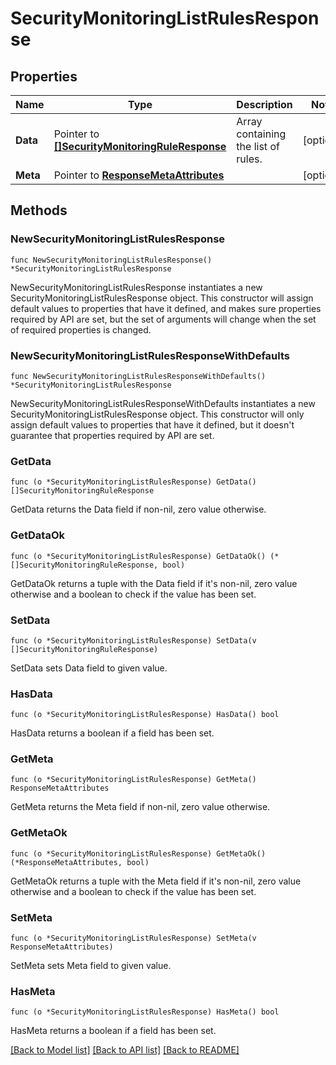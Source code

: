 # SecurityMonitoringListRulesResponse

## Properties

| Name     | Type                                                                                 | Description                         | Notes      |
| -------- | ------------------------------------------------------------------------------------ | ----------------------------------- | ---------- |
| **Data** | Pointer to [**[]SecurityMonitoringRuleResponse**](SecurityMonitoringRuleResponse.md) | Array containing the list of rules. | [optional] |
| **Meta** | Pointer to [**ResponseMetaAttributes**](ResponseMetaAttributes.md)                   |                                     | [optional] |

## Methods

### NewSecurityMonitoringListRulesResponse

`func NewSecurityMonitoringListRulesResponse() *SecurityMonitoringListRulesResponse`

NewSecurityMonitoringListRulesResponse instantiates a new SecurityMonitoringListRulesResponse object.
This constructor will assign default values to properties that have it defined,
and makes sure properties required by API are set, but the set of arguments
will change when the set of required properties is changed.

### NewSecurityMonitoringListRulesResponseWithDefaults

`func NewSecurityMonitoringListRulesResponseWithDefaults() *SecurityMonitoringListRulesResponse`

NewSecurityMonitoringListRulesResponseWithDefaults instantiates a new SecurityMonitoringListRulesResponse object.
This constructor will only assign default values to properties that have it defined,
but it doesn't guarantee that properties required by API are set.

### GetData

`func (o *SecurityMonitoringListRulesResponse) GetData() []SecurityMonitoringRuleResponse`

GetData returns the Data field if non-nil, zero value otherwise.

### GetDataOk

`func (o *SecurityMonitoringListRulesResponse) GetDataOk() (*[]SecurityMonitoringRuleResponse, bool)`

GetDataOk returns a tuple with the Data field if it's non-nil, zero value otherwise
and a boolean to check if the value has been set.

### SetData

`func (o *SecurityMonitoringListRulesResponse) SetData(v []SecurityMonitoringRuleResponse)`

SetData sets Data field to given value.

### HasData

`func (o *SecurityMonitoringListRulesResponse) HasData() bool`

HasData returns a boolean if a field has been set.

### GetMeta

`func (o *SecurityMonitoringListRulesResponse) GetMeta() ResponseMetaAttributes`

GetMeta returns the Meta field if non-nil, zero value otherwise.

### GetMetaOk

`func (o *SecurityMonitoringListRulesResponse) GetMetaOk() (*ResponseMetaAttributes, bool)`

GetMetaOk returns a tuple with the Meta field if it's non-nil, zero value otherwise
and a boolean to check if the value has been set.

### SetMeta

`func (o *SecurityMonitoringListRulesResponse) SetMeta(v ResponseMetaAttributes)`

SetMeta sets Meta field to given value.

### HasMeta

`func (o *SecurityMonitoringListRulesResponse) HasMeta() bool`

HasMeta returns a boolean if a field has been set.

[[Back to Model list]](../README.md#documentation-for-models) [[Back to API list]](../README.md#documentation-for-api-endpoints) [[Back to README]](../README.md)
